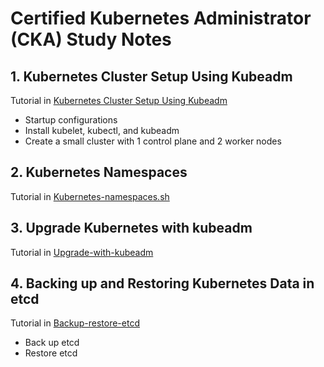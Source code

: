 # Certified Kubernetes Administrator (CKA) Study Notes

## 1. Kubernetes Cluster Setup Using Kubeadm
Tutorial in [Kubernetes Cluster Setup Using Kubeadm](https://github.com/Zoe-0925/Kubernetes-Study/tree/main/CKA-Certification-Study-Notes/Kubernetes%20Cluster%20Setup%20Using%20Kubeadm)
- Startup configurations
- Install kubelet, kubectl, and kubeadm
- Create a small cluster with 1 control plane and 2 worker nodes

## 2. Kubernetes Namespaces
Tutorial in [Kubernetes-namespaces.sh](https://github.com/Zoe-0925/Kubernetes-Study/blob/main/CKA-Certification-Study-Notes/Kubernetes-namespaces.sh)

## 3. Upgrade Kubernetes with kubeadm
Tutorial in [Upgrade-with-kubeadm](https://github.com/Zoe-0925/Kubernetes-Study/tree/main/CKA-Certification-Study-Notes/Upgrade-with-kubeadm)

## 4. Backing up and Restoring Kubernetes Data in etcd
Tutorial in [Backup-restore-etcd]()
- Back up etcd
- Restore etcd